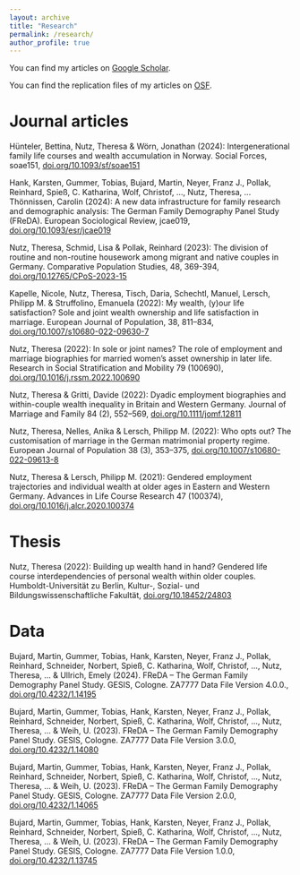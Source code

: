 ```yaml
---
layout: archive
title: "Research"
permalink: /research/
author_profile: true
---
```


You can find my articles on [Google Scholar](https://scholar.google.de/citations?user=eSYb0E8AAAAJ).

You can find the replication files of my articles on [OSF](https://osf.io/bvrt6).

Journal articles
======

Hünteler, Bettina, Nutz, Theresa & Wörn, Jonathan (2024): Intergenerational family life courses and wealth accumulation in Norway. Social Forces, soae151, [doi.org/10.1093/sf/soae151](https://doi.org/10.1093/sf/soae151)

Hank, Karsten, Gummer, Tobias, Bujard, Martin, Neyer, Franz J., Pollak, Reinhard, Spieß, C. Katharina, Wolf, Christof, ..., Nutz, Theresa, ... Thönnissen, Carolin (2024): A new data infrastructure for family research and demographic analysis: The German Family Demography Panel Study (FReDA). European Sociological Review, jcae019, [doi.org/10.1093/esr/jcae019](https://doi.org/10.1093/esr/jcae019)

Nutz, Theresa, Schmid, Lisa & Pollak, Reinhard (2023): The division of routine and non-routine housework among migrant and native couples in Germany. Comparative Population Studies, 48, 369-394, [doi.org/10.12765/CPoS-2023-15](https://doi.org/10.12765/CPoS-2023-15)

Kapelle, Nicole, Nutz, Theresa, Tisch, Daria, Schechtl, Manuel, Lersch, Philipp M. & Struffolino, Emanuela (2022): My wealth, (y)our life satisfaction? Sole and joint wealth ownership and life satisfaction in marriage. European Journal of Population, 38, 811–834, [doi.org/10.1007/s10680-022-09630-7](https://doi.org/10.1007/s10680-022-09630-7) 

Nutz, Theresa (2022): In sole or joint names? The role of employment and marriage biographies for married women’s asset ownership in later life. Research in Social Stratification and Mobility 79 (100690), [doi.org/10.1016/j.rssm.2022.100690](https://doi.org/10.1016/j.rssm.2022.100690)

Nutz, Theresa & Gritti, Davide (2022): Dyadic employment biographies and within-couple wealth inequality in Britain and Western Germany. Journal of Marriage and Family 84 (2), 552–569, [doi.org/10.1111/jomf.12811](https://doi.org/10.1111/jomf.12811)

Nutz, Theresa, Nelles, Anika & Lersch, Philipp M. (2022): Who opts out? The customisation of marriage in the German matrimonial property regime. European Journal of Population 38 (3), 353–375, [doi.org/10.1007/s10680-022-09613-8](https://doi.org/10.1007/s10680-022-09613-8)

Nutz, Theresa & Lersch, Philipp M. (2021): Gendered employment trajectories and individual wealth at older ages in Eastern and Western Germany. Advances in Life Course Research 47 (100374), [doi.org/10.1016/j.alcr.2020.100374](https://doi.org/10.1016/j.alcr.2020.100374)


Thesis
======
Nutz, Theresa (2022): Building up wealth hand in hand? Gendered life course interdependencies of personal wealth within older couples. Humboldt-Universität zu Berlin, Kultur-, Sozial- und Bildungswissenschaftliche Fakultät, [doi.org/10.18452/24803](https://doi.org/10.18452/24803)


Data
======

Bujard, Martin, Gummer, Tobias, Hank, Karsten, Neyer, Franz J., Pollak, Reinhard, Schneider, Norbert, Spieß, C. Katharina, Wolf, Christof, ..., Nutz, Theresa, ... & Ullrich, Emely (2024). FReDA – The German Family Demography Panel Study. GESIS, Cologne. ZA7777 Data File Version 4.0.0., [doi.org/10.4232/1.14195](https://doi.org/10.4232/1.14195)

Bujard, Martin, Gummer, Tobias, Hank, Karsten, Neyer, Franz J., Pollak, Reinhard, Schneider, Norbert, Spieß, C. Katharina, Wolf, Christof, ..., Nutz, Theresa, ... & Weih, U. (2023). FReDA – The German Family Demography Panel Study. GESIS, Cologne. ZA7777 Data File Version 3.0.0, [doi.org/10.4232/1.14080](https://doi.org/10.4232/1.14080) 

Bujard, Martin, Gummer, Tobias, Hank, Karsten, Neyer, Franz J., Pollak, Reinhard, Schneider, Norbert, Spieß, C. Katharina, Wolf, Christof, ..., Nutz, Theresa, ... & Weih, U. (2023). FReDA – The German Family Demography Panel Study. GESIS, Cologne. ZA7777 Data File Version 2.0.0, [doi.org/10.4232/1.14065](https://dx.doi.org/10.4232/1.14065)

Bujard, Martin, Gummer, Tobias, Hank, Karsten, Neyer, Franz J., Pollak, Reinhard, Schneider, Norbert, Spieß, C. Katharina, Wolf, Christof, ..., Nutz, Theresa, ... & Weih, U. (2023). FReDA – The German Family Demography Panel Study. GESIS, Cologne. ZA7777 Data File Version 1.0.0, [doi.org/10.4232/1.13745](https://doi.org/10.4232/1.13745)